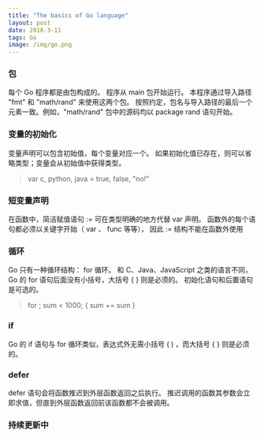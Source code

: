 ```yaml
---
title: "The basics of Go language"
layout: post
date: 2018-3-11
tags: Go
image: /img/go.png
---
```

### 包 

每个 Go 程序都是由包构成的。
程序从 main 包开始运行。
本程序通过导入路径 "fmt" 和 "math/rand" 来使用这两个包。
按照约定，包名与导入路径的最后一个元素一致。例如，"math/rand" 包中的源码均以 package rand 语句开始。

### 变量的初始化

变量声明可以包含初始值，每个变量对应一个。
如果初始化值已存在，则可以省略类型；变量会从初始值中获得类型。
> var c, python, java = true, false, "no!"

### 短变量声明

在函数中，简洁赋值语句 := 可在类型明确的地方代替 var 声明。
函数外的每个语句都必须以关键字开始（ var 、 func 等等）， 因此 := 结构不能在函数外使用

### 循环

Go 只有一种循环结构： for 循环。
和 C、Java、JavaScript 之类的语言不同，Go 的 for 语句后面没有小括号，大括号 { } 则是必须的。
初始化语句和后置语句是可选的。
> for ; sum < 1000; {
		sum += sum
}

### if

Go 的 if 语句与 for 循环类似，表达式外无需小括号 ( ) ，而大括号 { } 则是必须的。

### defer

defer 语句会将函数推迟到外层函数返回之后执行。
推迟调用的函数其参数会立即求值，但直到外层函数返回前该函数都不会被调用。

### 持续更新中